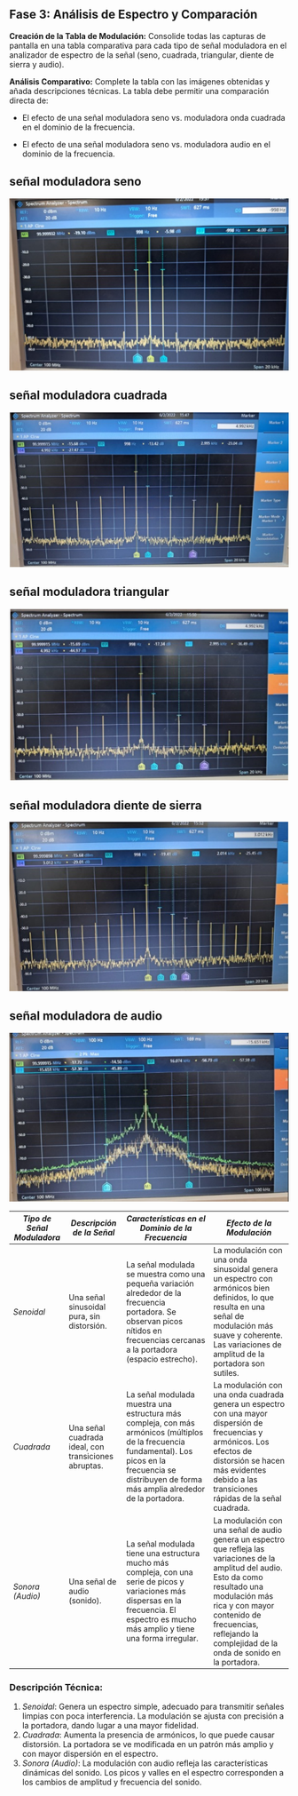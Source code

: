## Fase 3: Análisis de Espectro y Comparación

**Creación de la Tabla de Modulación:**  Consolide todas las capturas de pantalla en una tabla comparativa para cada tipo de señal moduladora en el analizador de espectro de la señal (seno, cuadrada, triangular, diente de sierra y audio).

**Análisis Comparativo:** Complete la tabla con las imágenes obtenidas y añada descripciones técnicas. La tabla debe permitir una comparación directa de:

- El efecto de una señal moduladora seno vs. moduladora onda cuadrada en el dominio de la frecuencia.

- El efecto de una señal moduladora seno vs. moduladora audio en el dominio de la frecuencia.

## señal moduladora seno
![texto alternativo](senomod.jpeg)


## señal moduladora cuadrada
![texto alternativo](cuadradamod.jpeg)

## señal moduladora triangular
![texto alternativo](triamod.jpeg)

## señal moduladora diente de sierra
![texto alternativo](sierramos.jpeg)


## señal moduladora de audio
![texto alternativo](audiomod.jpeg)


| *Tipo de Señal Moduladora* | *Descripción de la Señal* | *Características en el Dominio de la Frecuencia* | *Efecto de la Modulación* |
|------------------------------|----------------------------|--------------------------------------------------|----------------------------|
| *Senoidal* | Una señal sinusoidal pura, sin distorsión. | La señal modulada se muestra como una pequeña variación alrededor de la frecuencia portadora. Se observan picos nítidos en frecuencias cercanas a la portadora (espacio estrecho). | La modulación con una onda sinusoidal genera un espectro con armónicos bien definidos, lo que resulta en una señal de modulación más suave y coherente. Las variaciones de amplitud de la portadora son sutiles. |
| *Cuadrada* | Una señal cuadrada ideal, con transiciones abruptas. | La señal modulada muestra una estructura más compleja, con más armónicos (múltiplos de la frecuencia fundamental). Los picos en la frecuencia se distribuyen de forma más amplia alrededor de la portadora. | La modulación con una onda cuadrada genera un espectro con una mayor dispersión de frecuencias y armónicos. Los efectos de distorsión se hacen más evidentes debido a las transiciones rápidas de la señal cuadrada. |
| *Sonora (Audio)* | Una señal de audio (sonido). | La señal modulada tiene una estructura mucho más compleja, con una serie de picos y variaciones más dispersas en la frecuencia. El espectro es mucho más amplio y tiene una forma irregular. | La modulación con una señal de audio genera un espectro que refleja las variaciones de la amplitud del audio. Esto da como resultado una modulación más rica y con mayor contenido de frecuencias, reflejando la complejidad de la onda de sonido en la portadora. |

### Descripción Técnica:
1. *Senoidal*: Genera un espectro simple, adecuado para transmitir señales limpias con poca interferencia. La modulación se ajusta con precisión a la portadora, dando lugar a una mayor fidelidad.
2. *Cuadrada*: Aumenta la presencia de armónicos, lo que puede causar distorsión. La portadora se ve modificada en un patrón más amplio y con mayor dispersión en el espectro.
3. *Sonora (Audio)*: La modulación con audio refleja las características dinámicas del sonido. Los picos y valles en el espectro corresponden a los cambios de amplitud y frecuencia del sonido.

